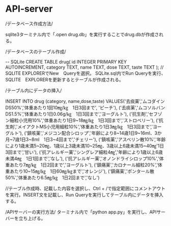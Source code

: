 # API-server

/データベース作成方法/

sqlite3ターミナル内で「.open drug.db」を実行することでdrug.dbが作成される。


/データベースのテーブル作成/

-- SQLite
CREATE TABLE drug(
 id INTEGER PRIMARY KEY AUTOINCREMENT,
 category TEXT,
 name TEXT,
 dose TEXT,
 taste TEXT
);
// SQLITE EXPLORERでNew　Queryを選択。
SQLite.sql内でRun Queryを実行、SQLITE　EXPLORERを更新するとテーブルが作成される。

/テーブル内にデータの挿入/

<!-- -- SQLite
CREATE TABLE drug(
 id INTEGER PRIMARY KEY AUTOINCREMENT,
 category:TEXT,
 name:TEXT,
 dose:TEXT,
 taste:TEXT
); -->
INSERT INTO drug (category, name,dose,taste)
VALUES('去痰薬','ムコダインDS50%','体重あたり1回10㎎/㎏　1日3回まで',	'ピーチ'),
      ('去痰薬','ムコソルバンDS1.5%','体重あたり1日0.06g/㎏　1日3回まで','ヨーグルト'),
      ('抗生剤','セフゾン細粒小児用10%','体重あたり1日9~18㎎/㎏　1日3回まで','ストロベリー'),
      ('抗生剤','メイアクトMS小児用細粒10%','体重あたり1日3㎎/㎏　1日3回まで','ヨーグルト'),
      ('鎮咳薬','メジコン配合シロップ','年齢により8~14歳1日9~16ml、3か月~7歳1日3~8ml　1日3~4回まで','チェリー'),
      ('鎮咳薬','アスベリン散10%','年齢により1歳未満5~20㎎、1歳以上3歳未満10~25㎎、3歳以上6歳未満15~40㎎'1日3回まで','甘い'),
      ('抗アレルギー薬','シングレア細粒4㎎','年齢により1歳以上6歳未満4㎎　1日1回まで','なし'),
      ('抗アレルギー薬','オノンドライシロップ10%','体重あたり7㎎/㎏　1日2回まで','ヨーグルト'),
      ('鎮痛薬','カロナール細粒20%','体重あたり10~15㎎/㎏　1日60㎎/㎏まで','オレンジ'),
      ('鎮痛薬','ポンタール散50%','体重あたり6.5㎎/㎏　1日2回まで','なし')

//テーブル作成時、記載した内容を選択し、Ctrl + /で指定範囲にコメントアウトを実行。INSERT文を記載し、Run Queryを実行してテーブル内にデータを挿入する。   

/APIサーバーの実行方法/
ターミナル内で「python app.py」を実行し、APIサーバーを立ち上げる。
     
 

